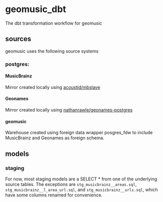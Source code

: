# geomusic_dbt
The dbt transformation workflow for geomusic

## sources
geomusic uses the following source systems
### postgres:
#### MusicBrainz
Mirror created locally using [acoustid/mbslave][mbslave]

#### Geonames
Mirror created locally using [nathanrawle/geonames-postgres][geonames-postgres]

#### geomusic
Warehouse created using foreign data wrapper posgres_fdw to include MusicBrainz and Geonames as foreign schema.

[mbslave]: https://github.com/acoustid/mbslave
[geonames-postgres]: https://github.com/nathanrawle/geonames-postgres

## models
### staging
For now, most staging models are a SELECT * from one of the underlying source tables. The exceptions are `stg_musicbrainz__areas.sql`, `stg_musicbrainz__l_area_url.sql`, and `stg_musicbrainz__urls.sql`, which have some columns renamed for convenience.
